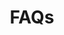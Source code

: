 ---
title: FAQs
description: "Frequently Asked Questions about the CARTO platform and its components"
icon: "/img/icons/faq.png"

url: faqs
indexPage: "overview.md"

cascade:
  basePath: faqs
  menu:
    - title: "Overview"
    - title: "Categories"
      folder:
        - title: "CARTO Accounts"
        - title: "Migration to the new platform"
        - title: "Workspace"
        - title: "Builder"
        - title: "Data Observatory"
        - title: "Analytics Toolbox"
        - title: "Development Tools"
        - title: "Deployment Options"
        - title: "Support Packages"
        - title: "CARTO for Education"

---